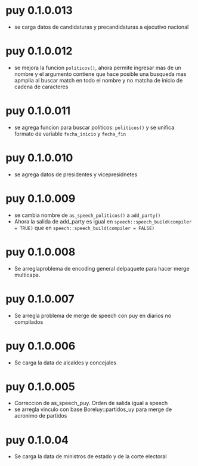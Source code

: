 # puy 0.1.0.013

* se carga datos de candidaturas y precandidaturas a ejecutivo nacional

# puy 0.1.0.012

* se mejora la funcion `politicos()`, ahora permite ingresar mas de un nombre y el argumento contiene que hace posible una busqueda mas apmplia al buscar match en todo el nombre y no matcha de inicio de cadena de caracteres

# puy 0.1.0.011

* se agrega funcion para buscar politicos: `politicos()` y se unifica formato de variable `fecha_inicio` y `fecha_fin`

# puy 0.1.0.010

* se agrega datos de presidentes y vicepresidnetes

# puy 0.1.0.009

* se cambia nombre de `as_speech_politicos()` a `add_party()`
* Ahora la salida de add_party es igual en `speech::speech_build(compiler = TRUE)` que en  `speech::speech_build(compiler = FALSE)`

# puy 0.1.0.008

* Se arreglaproblema de encoding general delpaquete para hacer merge multicapa.

# puy 0.1.0.007
* Se arregla problema de merge de speech con puy en diarios no compilados

# puy 0.1.0.006
* Se carga la data de alcaldes y concejales

# puy 0.1.0.005
* Correccion de as_speech_puy. Orden de salida igual a speech
* se arregla vinculo con base Boreluy::partidos_uy para merge de acronimo de partidos


# puy 0.1.0.04
* Se carga la data de ministros de estado y de la corte electoral
